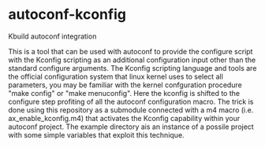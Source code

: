 # autoconf-kconfig
Kbuild autoconf integration

This is a tool that can be used with autoconf to provide the configure script with the Kconfig scripting as an additional configuration input other than the standard configure arguments. The Kconfig scripting language and tools are the official configuration system that linux kernel uses to select all parameters, you may be familiar with the kernel confguration procedure "make config" or "make menuconfig". Here the kconfig is shifted to the configure step profiting of all the autoconf configuration macro. The trick is done using this repository as a submodule connected with a m4 macro (i.e. ax_enable_kconfig.m4) that activates the Kconfig capability within your autoconf project. The example directory ais an instance of a possile project with some simple variables that exploit this technique.






